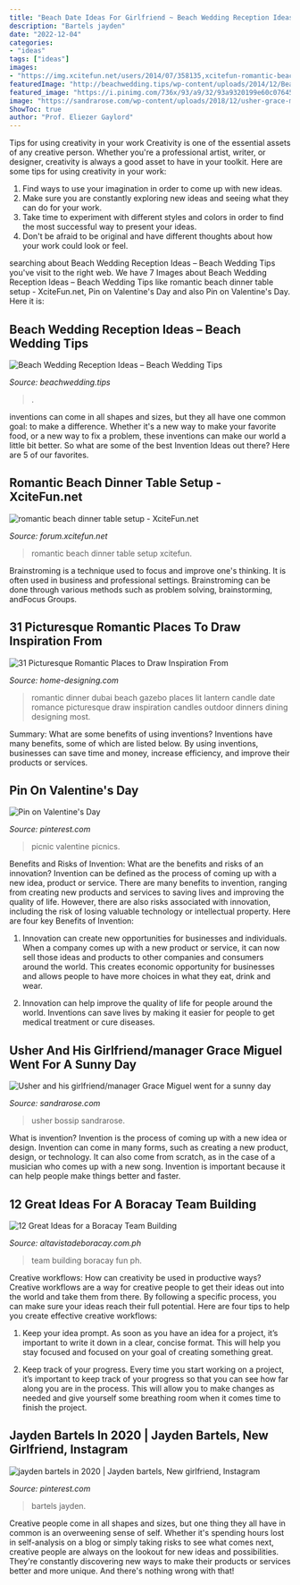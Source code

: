 ```yaml
---
title: "Beach Date Ideas For Girlfriend ~ Beach Wedding Reception Ideas – Beach Wedding Tips"
description: "Bartels jayden"
date: "2022-12-04"
categories:
- "ideas"
tags: ["ideas"]
images:
- "https://img.xcitefun.net/users/2014/07/358135,xcitefun-romantic-beach-set-up-3.jpg"
featuredImage: "http://beachwedding.tips/wp-content/uploads/2014/12/Beach-Wedding-Reception-Ideas-13-600x900.jpg"
featured_image: "https://i.pinimg.com/736x/93/a9/32/93a9320199e60c076456924ff0c0df8f.jpg"
image: "https://sandrarose.com/wp-content/uploads/2018/12/usher-grace-miguel-2.jpg"
ShowToc: true
author: "Prof. Eliezer Gaylord"
---
```



Tips for using creativity in your work
Creativity is one of the essential assets of any creative person. Whether you're a professional artist, writer, or designer, creativity is always a good asset to have in your toolkit. Here are some tips for using creativity in your work:
1. Find ways to use your imagination in order to come up with new ideas.
2. Make sure you are constantly exploring new ideas and seeing what they can do for your work.
3. Take time to experiment with different styles and colors in order to find the most successful way to present your ideas.
4. Don't be afraid to be original and have different thoughts about how your work could look or feel.

	

		
searching about Beach Wedding Reception Ideas – Beach Wedding Tips you've visit to the right web. We have 7 Images about Beach Wedding Reception Ideas – Beach Wedding Tips like romantic beach dinner table setup - XciteFun.net, Pin on Valentine&#039;s Day and also Pin on Valentine&#039;s Day. Here it is:
		
    
## Beach Wedding Reception Ideas – Beach Wedding Tips

<img loading=lazy src="http://beachwedding.tips/wp-content/uploads/2014/12/Beach-Wedding-Reception-Ideas-13-600x900.jpg" onerror="this.onerror=null;this.src='https://tse3.mm.bing.net/th?id=OIP.E5qGmE64sI4eAk9Z4B3gHQHaLH&amp;pid=15.1';" alt="Beach Wedding Reception Ideas – Beach Wedding Tips">

_Source: beachwedding.tips_

>. 

	

inventions can come in all shapes and sizes, but they all have one common goal: to make a difference. Whether it's a new way to make your favorite food, or a new way to fix a problem, these inventions can make our world a little bit better. So what are some of the best Invention Ideas out there? Here are 5 of our favorites.

    
## Romantic Beach Dinner Table Setup - XciteFun.net

<img loading=lazy src="https://img.xcitefun.net/users/2014/07/358135,xcitefun-romantic-beach-set-up-3.jpg" onerror="this.onerror=null;this.src='https://tse3.mm.bing.net/th?id=OIP.bWFqO7N4BTGyjR9ZMXZjcwHaE8&amp;pid=15.1';" alt="romantic beach dinner table setup - XciteFun.net">

_Source: forum.xcitefun.net_

>romantic beach dinner table setup xcitefun. 

	

Brainstroming is a technique used to focus and improve one's thinking. It is often used in business and professional settings. Brainstroming can be done through various methods such as problem solving, brainstorming, andFocus Groups.

    
## 31 Picturesque Romantic Places To Draw Inspiration From

<img loading=lazy src="http://cdn.home-designing.com/wp-content/uploads/2013/03/lantern-lit-beach-dinner-beneath-white-gazebo.jpeg" onerror="this.onerror=null;this.src='https://tse1.mm.bing.net/th?id=OIP.mwelckvOBtNxw7X8B2nqnAHaEK&amp;pid=15.1';" alt="31 Picturesque Romantic Places to Draw Inspiration From">

_Source: home-designing.com_

>romantic dinner dubai beach gazebo places lit lantern candle date romance picturesque draw inspiration candles outdoor dinners dining designing most. 

	

Summary: What are some benefits of using inventions?
Inventions have many benefits, some of which are listed below. By using inventions, businesses can save time and money, increase efficiency, and improve their products or services.

    
## Pin On Valentine&#039;s Day

<img loading=lazy src="https://i.pinimg.com/736x/17/16/02/17160225471ffd2f13a2af45c917e9ef--picnic-ideas-picnics.jpg" onerror="this.onerror=null;this.src='https://tse1.mm.bing.net/th?id=OIP.TO55nCOCk0aUc-1V1sEWXQHaFj&amp;pid=15.1';" alt="Pin on Valentine&#039;s Day">

_Source: pinterest.com_

>picnic valentine picnics. 

	

Benefits and Risks of Invention: What are the benefits and risks of an innovation?
Invention can be defined as the process of coming up with a new idea, product or service. There are many benefits to invention, ranging from creating new products and services to saving lives and improving the quality of life. However, there are also risks associated with innovation, including the risk of losing valuable technology or intellectual property. Here are four key Benefits of Invention: 
1) Innovation can create new opportunities for businesses and individuals. When a company comes up with a new product or service, it can now sell those ideas and products to other companies and consumers around the world. This creates economic opportunity for businesses and allows people to have more choices in what they eat, drink and wear. 

2) Innovation can help improve the quality of life for people around the world. Inventions can save lives by making it easier for people to get medical treatment or cure diseases.

    
## Usher And His Girlfriend/manager Grace Miguel Went For A Sunny Day

<img loading=lazy src="https://sandrarose.com/wp-content/uploads/2018/12/usher-grace-miguel-2.jpg" onerror="this.onerror=null;this.src='https://tse4.mm.bing.net/th?id=OIP.iPJzr_N-bu03EcXBX6TbIAHaKM&amp;pid=15.1';" alt="Usher and his girlfriend/manager Grace Miguel went for a sunny day">

_Source: sandrarose.com_

>usher bossip sandrarose. 

	

What is invention?
Invention is the process of coming up with a new idea or design. Invention can come in many forms, such as creating a new product, design, or technology. It can also come from scratch, as in the case of a musician who comes up with a new song. Invention is important because it can help people make things better and faster.

    
## 12 Great Ideas For A Boracay Team Building

<img loading=lazy src="https://altavistadeboracay.com.ph/uploads/boracay-group-volley-ball.jpg" onerror="this.onerror=null;this.src='https://tse4.mm.bing.net/th?id=OIP.FhdyN1T_8EOCN8LcVnbw9AHaE6&amp;pid=15.1';" alt="12 Great Ideas for a Boracay Team Building">

_Source: altavistadeboracay.com.ph_

>team building boracay fun ph. 

	

Creative workflows: How can creativity be used in productive ways?
Creative workflows are a way for creative people to get their ideas out into the world and take them from there. By following a specific process, you can make sure your ideas reach their full potential. Here are four tips to help you create effective creative workflows:
1. Keep your idea prompt. As soon as you have an idea for a project, it’s important to write it down in a clear, concise format. This will help you stay focused and focused on your goal of creating something great.

2. Keep track of your progress. Every time you start working on a project, it’s important to keep track of your progress so that you can see how far along you are in the process. This will allow you to make changes as needed and give yourself some breathing room when it comes time to finish the project.


    
## Jayden Bartels In 2020 | Jayden Bartels, New Girlfriend, Instagram

<img loading=lazy src="https://i.pinimg.com/736x/93/a9/32/93a9320199e60c076456924ff0c0df8f.jpg" onerror="this.onerror=null;this.src='https://tse1.mm.bing.net/th?id=OIP.ea68To-Kb1PSyGvEDb9HfgHaNJ&amp;pid=15.1';" alt="jayden bartels in 2020 | Jayden bartels, New girlfriend, Instagram">

_Source: pinterest.com_

>bartels jayden. 

	

Creative people come in all shapes and sizes, but one thing they all have in common is an overweening sense of self. Whether it's spending hours lost in self-analysis on a blog or simply taking risks to see what comes next, creative people are always on the lookout for new ideas and possibilities. They're constantly discovering new ways to make their products or services better and more unique. And there's nothing wrong with that!

